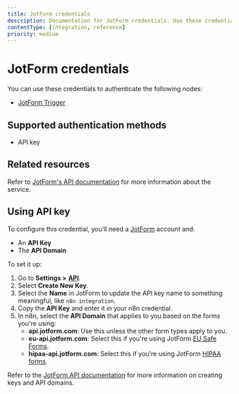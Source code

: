 ```yaml
---
title: JotForm credentials
description: Documentation for JotForm credentials. Use these credentials to authenticate JotForm in n8n, a workflow automation platform.
contentType: [integration, reference]
priority: medium
---
```


# JotForm credentials

You can use these credentials to authenticate the following nodes:

- [JotForm Trigger](/integrations/builtin/trigger-nodes/n8n-nodes-base.jotformtrigger.md)

## Supported authentication methods

- API key

## Related resources

Refer to [JotForm's API documentation](https://api.jotform.com/docs/) for more information about the service.

## Using API key

To configure this credential, you'll need a [JotForm](https://www.jotform.com/) account and:

- An **API Key**
- The **API Domain**

To set it up:

1. Go to **Settings >** [**API**](https://www.jotform.com/myaccount/api).
2. Select **Create New Key**.
3. Select the **Name** in JotForm to update the API key name to something meaningful, like `n8n integration`.
4. Copy the **API Key** and enter it in your n8n credential.
5. In n8n, select the **API Domain** that applies to you based on the forms you're using:
    - **api.jotform.com**: Use this unless the other form types apply to you.
    - **eu-api.jotform.com**: Select this if you're using JotForm [EU Safe Forms](https://www.jotform.com/eu-safe-forms/).
    - **hipaa-api.jotform.com**: Select this if you're using JotForm [HIPAA forms](https://www.jotform.com/hipaa/).

Refer to the [JotForm API documentation](https://api.jotform.com/docs/) for more information on creating keys and API domains.
